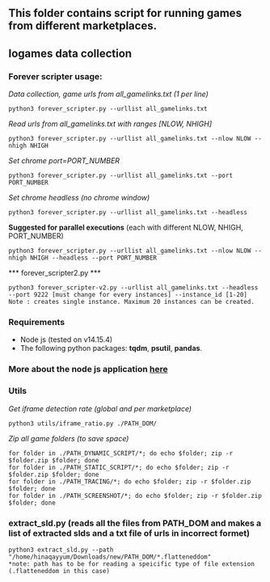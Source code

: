 ## This folder contains script for running games from different marketplaces.
## Iogames data collection

### Forever scripter usage:


*Data collection, game urls from all_gamelinks.txt (1 per line)*

```
python3 forever_scripter.py --urllist all_gamelinks.txt
```

*Read urls from all_gamelinks.txt with ranges [NLOW, NHIGH]*

```
python3 forever_scripter.py --urllist all_gamelinks.txt --nlow NLOW --nhigh NHIGH
```

*Set chrome port=PORT_NUMBER*

```
python3 forever_scripter.py --urllist all_gamelinks.txt --port PORT_NUMBER
```

*Set chrome headless (no chrome window)*

```
python3 forever_scripter.py --urllist all_gamelinks.txt --headless
```

**Suggested for parallel executions** (each with different NLOW, NHIGH, PORT_NUMBER)

```
python3 forever_scripter.py --urllist all_gamelinks.txt --nlow NLOW --nhigh NHIGH --headless --port PORT_NUMBER
```
*** forever_scripter2.py *** 
```
python3 forever_scripter-v2.py --urllist all_gamelinks.txt --headless --port 9222 [must change for every instances] --instance_id [1-20]
Note : creates single instance. Maximum 20 instances can be created.
```

### Requirements

- Node js (tested on v14.15.4)
- The following python packages:  **tqdm**, **psutil**, **pandas**.



### More about the node js application [here](https://github.com/gtngari/iogames/tree/master/static_analysis/old_js/README.md)


### Utils

*Get iframe detection rate (global and per marketplace)*

```
python3 utils/iframe_ratio.py ./PATH_DOM/
```

*Zip all game folders (to save space)*

```
for folder in ./PATH_DYNAMIC_SCRIPT/*; do echo $folder; zip -r $folder.zip $folder; done
for folder in ./PATH_STATIC_SCRIPT/*; do echo $folder; zip -r $folder.zip $folder; done
for folder in ./PATH_TRACING/*; do echo $folder; zip -r $folder.zip $folder; done
for folder in ./PATH_SCREENSHOT/*; do echo $folder; zip -r $folder.zip $folder; done
```

### extract_sld.py (reads all the files from PATH_DOM and makes a list of extracted slds and a txt file of urls in incorrect formet)
```
python3 extract_sld.py --path "/home/hinaqayyum/Downloads/new/PATH_DOM/*.flatteneddom"
*note: path has to be for reading a speicific type of file extension (.flatteneddom in this case)
```
